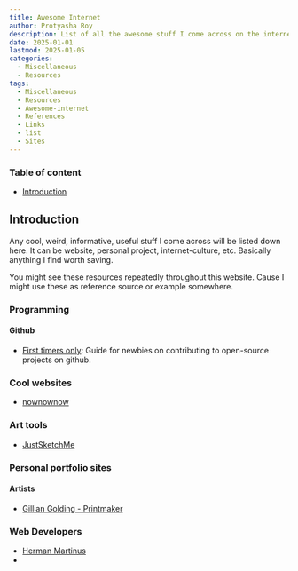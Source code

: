 ```yaml
---
title: Awesome Internet
author: Protyasha Roy
description: List of all the awesome stuff I come across on the internet. Websites, projects, cultures etc.
date: 2025-01-01
lastmod: 2025-01-05
categories:
  - Miscellaneous
  - Resources
tags:
  - Miscellaneous
  - Resources
  - Awesome-internet
  - References
  - Links
  - list
  - Sites
---
```

### Table of content
- [Introduction](#introduction)


## Introduction
Any cool, weird, informative, useful stuff I come across will be listed down here. It can be website, personal project, internet-culture, etc. Basically anything I find worth saving.

You might see these resources repeatedly throughout this website. Cause I might use these as reference source or example somewhere.


### Programming
#### Github
- [First timers only](https://www.firsttimersonly.com/): Guide for newbies on contributing to open-source projects on github.


### Cool websites
- [nownownow](https://nownownow.com/)

### Art tools
- [JustSketchMe](https://justsketch.me/)

### Personal portfolio sites
#### Artists
- [Gillian Golding - Printmaker](https://www.gilliangolding.co.uk/)

### Web Developers
- [Herman Martinus](https://herman.bearblog.dev/)
- 